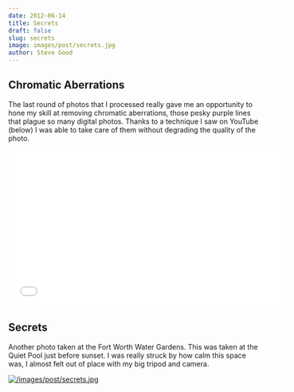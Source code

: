 ```yaml
---
date: 2012-06-14
title: Secrets
draft: false
slug: secrets
image: images/post/secrets.jpg
author: Steve Good
---
```


## Chromatic Aberrations

The last round of photos that I processed really gave me an opportunity to hone my skill at removing chromatic aberrations, those pesky purple lines that plague so many digital photos. Thanks to a technique I saw on YouTube (below) I was able to take care of them without degrading the quality of the photo.

<iframe width="560" height="315" src="//www.youtube.com/embed/dixMfNcVu-E" frameborder="0" allowfullscreen></iframe>

## Secrets

Another photo taken at the Fort Worth Water Gardens. This was taken at the Quiet Pool just before sunset. I was really struck by how calm this space was, I almost felt out of place with my big tripod and camera.

[![/images/post/secrets.jpg](/images/post/secrets.jpg)](/images/post/secrets.jpg)
